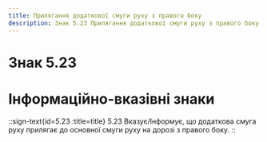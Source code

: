 ```yaml
---
title: Прилягання додаткової смуги руху з правого боку
description: Знак 5.23 Прилягання додаткової смуги руху з правого боку
---
```

# Знак 5.23
# Інформаційно-вказівні знаки
::sign-text{id=5.23 :title=title}
5.23 Вказує/Інформує, що додаткова смуга руху прилягає до основної смуги руху на дорозі з правого боку.
::